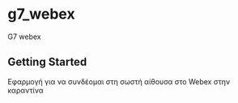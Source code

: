 # g7_webex

G7 webex

## Getting Started

Εφαρμογή για να συνδέομαι στη σωστή αίθουσα στο Webex στην καραντίνα
